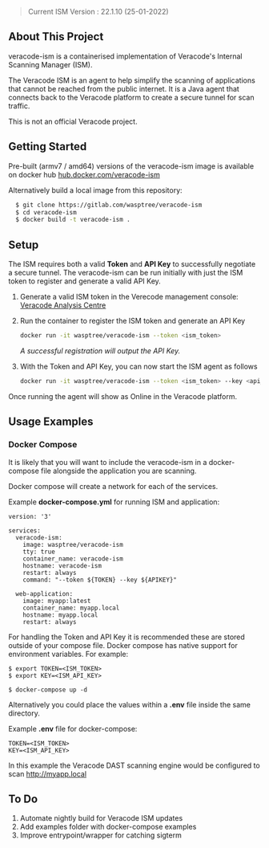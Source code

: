 > Current ISM Version : 22.1.10 (25-01-2022)
<!-- ABOUT THE PROJECT -->
## About This Project


veracode-ism is a containerised implementation of Veracode's Internal Scanning Manager (ISM).

The Veracode ISM is an agent to help simplify the scanning of applications that cannot be reached from the public internet. It is a Java agent that connects back to the Veracode platform to create a secure tunnel for scan traffic.


This is not an official Veracode project.


<!-- GETTING STARTED -->
## Getting Started

Pre-built (armv7 / amd64) versions of the veracode-ism image is available on docker hub [hub.docker.com/veracode-ism](https://hub.docker.com/r/wasptree/veracode-ism)

Alternatively build a local image from this repository:


  ```sh
    $ git clone https://gitlab.com/wasptree/veracode-ism
    $ cd veracode-ism
    $ docker build -t veracode-ism .
  ```



<!-- SETUP -->
## Setup

The ISM requires both a valid **Token** and **API Key** to successfully negotiate a secure tunnel.
The veracode-ism can be run initially with just the ISM token to register and generate a valid API Key.

1. Generate a valid ISM token in the Verecode management console: [Veracode Analysis Centre](https://analysiscenter.veracode.com/)
2. Run the container to register the ISM token and generate an API Key
   ```sh
   docker run -it wasptree/veracode-ism --token <ism_token>
   ```

   *A successful registration will output the API Key.*
3. With the Token and API Key, you can now start the ISM agent as follows
   ```sh
   docker run -it wasptree/veracode-ism --token <ism_token> --key <api_key>
   ```

Once running the agent will show as Online in the Veracode platform.


<!-- USAGE EXAMPLES -->
## Usage Examples



### Docker Compose
It is likely that you will want to include the veracode-ism in a docker-compose file alongside the application you are scanning.

Docker compose will create a network for each of the services.

Example **docker-compose.yml** for running ISM and application:

```
version: '3'

services:
  veracode-ism:
    image: wasptree/veracode-ism
    tty: true
    container_name: veracode-ism
    hostname: veracode-ism
    restart: always
    command: "--token ${TOKEN} --key ${APIKEY}"

  web-application:
    image: myapp:latest
    container_name: myapp.local
    hostname: myapp.local
    restart: always
```
For handling the Token and API Key it is recommended these are stored outside of your compose file. Docker compose has native support for environment variables. For example:
```
$ export TOKEN=<ISM_TOKEN>
$ export KEY=<ISM_API_KEY>

$ docker-compose up -d
```
Alternatively you could place the values within a **.env** file inside the same directory.

Example **.env** file for docker-compose:
```
TOKEN=<ISM_TOKEN>
KEY=<ISM_API_KEY>
```

In this example the Veracode DAST scanning engine would be configured to scan http://myapp.local


<!-- To Do -->
## To Do

1. Automate nightly build for Veracode ISM updates
2. Add examples folder with docker-compose examples
3. Improve entrypoint/wrapper for catching sigterm 
